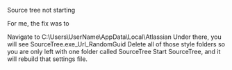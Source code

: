 Source tree not starting

For me, the fix was to 

Navigate to C:\Users\UserName\AppData\Local\Atlassian
Under there, you will see SourceTree.exe_Url_RandomGuid
Delete all of those style folders so you are only left with one folder called SourceTree
Start SourceTree, and it will rebuild that settings file.
